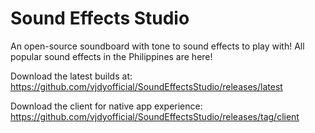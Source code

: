 # Sound Effects Studio
An open-source soundboard with tone to sound effects to play with! All popular sound effects in the Philippines are here!

Download the latest builds at: https://github.com/vjdyofficial/SoundEffectsStudio/releases/latest

Download the client for native app experience: https://github.com/vjdyofficial/SoundEffectsStudio/releases/tag/client
